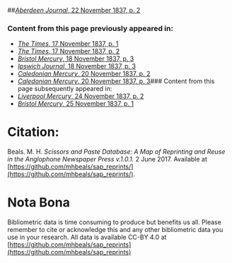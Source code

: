##[*Aberdeen Journal*, 22 November 1837, p. 2](https://mhbeals.github.io/sap_html/Aberdeen-Journal/Aberdeen-Journal-22-November-1837-p-2)

### Content from this page previously appeared in:
+ [*The Times*, 17 November 1837, p. 1](https://mhbeals.github.io/sap_html/The-Times/The-Times-17-November-1837-p-1)
+ [*The Times*, 17 November 1837, p. 2](https://mhbeals.github.io/sap_html/The-Times/The-Times-17-November-1837-p-2)
+ [*Bristol Mercury*, 18 November 1837, p. 3](https://mhbeals.github.io/sap_html/Bristol-Mercury/Bristol-Mercury-18-November-1837-p-3)
+ [*Ipswich Journal*, 18 November 1837, p. 3](https://mhbeals.github.io/sap_html/Ipswich-Journal/Ipswich-Journal-18-November-1837-p-3)
+ [*Caledonian Mercury*, 20 November 1837, p. 2](https://mhbeals.github.io/sap_html/Caledonian-Mercury/Caledonian-Mercury-20-November-1837-p-2)
+ [*Caledonian Mercury*, 20 November 1837, p. 3](https://mhbeals.github.io/sap_html/Caledonian-Mercury/Caledonian-Mercury-20-November-1837-p-3)### Content from this page subsequently appeared in:
+ [*Liverpool Mercury*, 24 November 1837, p. 2](https://mhbeals.github.io/sap_html/Liverpool-Mercury/Liverpool-Mercury-24-November-1837-p-2)
+ [*Bristol Mercury*, 25 November 1837, p. 1](https://mhbeals.github.io/sap_html/Bristol-Mercury/Bristol-Mercury-25-November-1837-p-1)
                    
# Citation: 

Beals. M. H. *Scissors and Paste Database: A Map of Reprinting and Reuse in the Anglophone Newspaper Press v.1.0.1.* 2 June 2017. Available at [https://github.com/mhbeals/sap_reprints/](https://github.com/mhbeals/sap_reprints/). 
                    
# Nota Bona

Bibliometric data is time consuming to produce but benefits us all. Please remember to cite or acknowledge this and any other bibliometric data you use in your research. All data is available CC-BY 4.0 at [https://github.com/mhbeals/sap_reprints](https://github.com/mhbeals/sap_reprints)